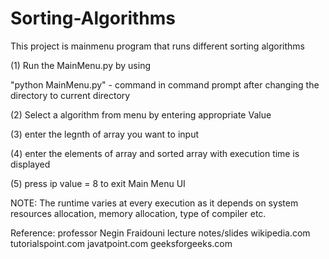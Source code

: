 # Sorting-Algorithms


This project is mainmenu program that runs different sorting algorithms




(1) Run the MainMenu.py by using

 "python MainMenu.py" - command in command prompt after changing the directory to current directory 


(2) Select a algorithm from menu by entering appropriate Value

(3) enter the legnth of array you want to input

(4) enter the elements of array and sorted array with execution time is displayed

(5) press ip value = 8 to exit Main Menu UI



NOTE: The runtime varies at every execution as it depends on system resources allocation, memory allocation, type of compiler etc.

Reference:
professor Negin Fraidouni lecture notes/slides
wikipedia.com
tutorialspoint.com
javatpoint.com
geeksforgeeks.com
